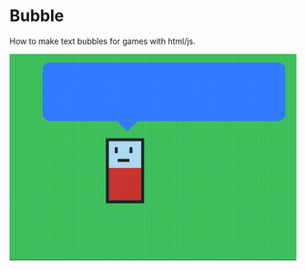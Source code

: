 # Bubble
How to make text bubbles for games with html/js. 

![Example](https://raw.githubusercontent.com/ztiromoritz/bubble/master/example.gif)
